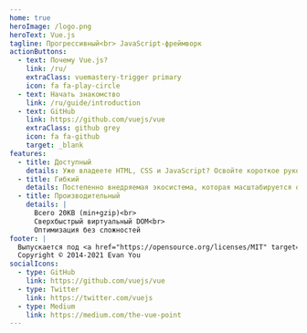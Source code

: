 ```yaml
---
home: true
heroImage: /logo.png
heroText: Vue.js
tagline: Прогрессивный<br> JavaScript-фреймворк
actionButtons:
  - text: Почему Vue.js?
    link: /ru/
    extraClass: vuemastery-trigger primary
    icon: fa fa-play-circle
  - text: Начать знакомство
    link: /ru/guide/introduction
  - text: GitHub
    link: https://github.com/vuejs/vue
    extraClass: github grey
    icon: fa fa-github
    target: _blank
features:
  - title: Доступный
    details: Уже владеете HTML, CSS и JavaScript? Освойте короткое руководство — и вперёд!
  - title: Гибкий
    details: Постепенно внедряемая экосистема, которая масштабируется от библиотеки до полнофункционального фреймворка.
  - title: Производительный
    details: |
      Всего 20KB (min+gzip)<br>
      Сверхбыстрый виртуальный DOM<br>
      Оптимизация без сложностей
footer: |
  Выпускается под <a href="https://opensource.org/licenses/MIT" target="_blank" rel="noopener">Лицензией MIT</a><br>
  Copyright © 2014-2021 Evan You
socialIcons:
  - type: GitHub
    link: https://github.com/vuejs/vue
  - type: Twitter
    link: https://twitter.com/vuejs
  - type: Medium
    link: https://medium.com/the-vue-point
---
```


<common-vuemastery-video-modal/>
